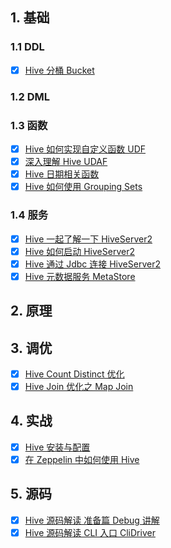 
## 1. 基础

### 1.1 DDL

- [x] [Hive 分桶 Bucket](https://smartsi.blog.csdn.net/article/details/127799255)

### 1.2 DML

### 1.3 函数

- [x] [Hive 如何实现自定义函数 UDF](https://blog.csdn.net/SunnyYoona/article/details/126211216)
- [x] [深入理解 Hive UDAF](https://smartsi.blog.csdn.net/article/details/127964198)
- [x] [Hive 日期相关函数](https://smartsi.blog.csdn.net/article/details/52987726)
- [x] [Hive 如何使用 Grouping Sets](https://smartsi.blog.csdn.net/article/details/126325198)

### 1.4 服务

- [X] [Hive 一起了解一下 HiveServer2](https://smartsi.blog.csdn.net/article/details/75322177)
- [x] [Hive 如何启动 HiveServer2](https://smartsi.blog.csdn.net/article/details/75322224)
- [X] [Hive 通过 Jdbc 连接 HiveServer2](https://smartsi.blog.csdn.net/article/details/128402139)
- [x] [Hive 元数据服务 MetaStore](https://smartsi.blog.csdn.net/article/details/124440004)

## 2. 原理


## 3. 调优

- [x] [Hive Count Distinct 优化](https://smartsi.blog.csdn.net/article/details/127814412)
- [x] [Hive Join 优化之 Map Join](https://smartsi.blog.csdn.net/article/details/121190775)

## 4. 实战

- [x] [Hive 安装与配置](https://smartsi.blog.csdn.net/article/details/126198200)
- [x] [在 Zeppelin 中如何使用 Hive](https://smartsi.blog.csdn.net/article/details/125031162)

## 5. 源码

- [x] [Hive 源码解读 准备篇 Debug 讲解](https://smartsi.blog.csdn.net/article/details/128392774)
- [x] [Hive 源码解读 CLI 入口 CliDriver](https://smartsi.blog.csdn.net/article/details/128462596)
